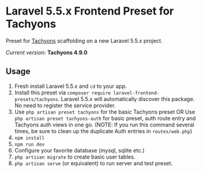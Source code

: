 # Laravel 5.5.x Frontend Preset for Tachyons

Preset for [Tachyons](http://tachyons.io) scaffolding on a new Laravel 5.5.x project.

*Current version:* **Tachyons 4.9.0**

## Usage

1. Fresh install Laravel 5.5.x and `cd` to your app.
2. Install this preset via `composer require laravel-frontend-presets/tachyons`. Laravel 5.5.x will automatically discover this package. No need to register the service provider.
3. Use `php artisan preset tachyons` for the basic Tachyons preset OR Use `php artisan preset tachyons-auth` for basic preset, auth route entry and Tachyons auth views in one go. (NOTE: If you run this command several times, be sure to clean up the duplicate Auth entries in `routes/web.php`)
4. `npm install`
5. `npm run dev`
6. Configure your favorite database (mysql, sqlite etc.)
7. `php artisan migrate` to create basic user tables.
8. `php artisan serve` (or equivalent) to run server and test preset.
